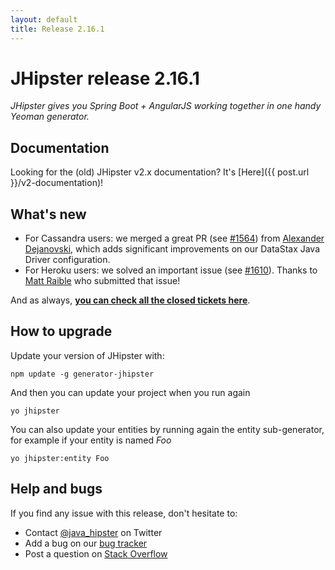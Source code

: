 ```yaml
---
layout: default
title: Release 2.16.1
---
```


JHipster release 2.16.1
==================

*JHipster gives you Spring Boot + AngularJS working together in one handy Yeoman generator.*

Documentation
----------

Looking for the (old) JHipster v2.x documentation? It's [Here]({{ post.url }}/v2-documentation)!

What's new
----------

- For Cassandra users: we merged a great PR (see [#1564](https://github.com/jhipster/generator-jhipster/pull/1564)) from [Alexander Dejanovski](https://twitter.com/alexanderDeja), which adds significant improvements on our DataStax Java Driver configuration.
- For Heroku users: we solved an important issue (see [#1610](https://github.com/jhipster/generator-jhipster/issues/1610)). Thanks to [Matt Raible](https://twitter.com/mraible) who submitted that issue!

And as always, __[you can check all the closed tickets here](https://github.com/jhipster/generator-jhipster/issues?q=milestone%3A2.16.1+is%3Aclosed)__.

How to upgrade
------------

Update your version of JHipster with:

```
npm update -g generator-jhipster
```

And then you can update your project when you run again

```
yo jhipster
```

You can also update your entities by running again the entity sub-generator, for example if your entity is named _Foo_

```
yo jhipster:entity Foo
```

Help and bugs
--------------

If you find any issue with this release, don't hesitate to:

- Contact [@java_hipster](https://twitter.com/java_hipster) on Twitter
- Add a bug on our [bug tracker](https://github.com/jhipster/generator-jhipster/issues?state=open)
- Post a question on [Stack Overflow](http://stackoverflow.com/tags/jhipster/info)
